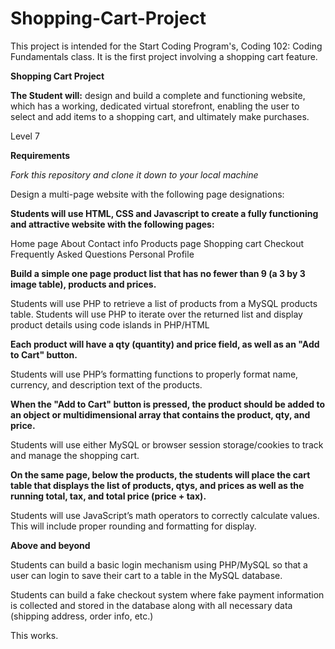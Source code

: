 # Shopping-Cart-Project
This project is intended for the Start Coding Program's, Coding 102: Coding Fundamentals class. It is the first project involving a shopping cart feature. 


**Shopping Cart Project**


**The Student will:** design and build a complete and functioning website, which has a working, dedicated virtual storefront, enabling the user to select and add items to a shopping cart, and ultimately make purchases. 

Level 7

**Requirements**

*Fork this repository and clone it down to your local machine*

Design a multi-page website with the following page designations:

**Students will use HTML, CSS and Javascript to create a fully functioning and attractive website with the following pages:**

Home page
About
Contact info
Products page
Shopping cart
Checkout
Frequently Asked Questions
Personal Profile

**Build a simple one page product list that has no fewer than 9 (a 3 by 3 image table), products and prices.**

Students will use PHP to retrieve a list of products from a MySQL products table.
Students will use PHP to iterate over the returned list and display product details using code islands in PHP/HTML

**Each product will have a qty (quantity) and price field, as well as an "Add to Cart" button.**

Students will use PHP’s formatting functions to properly format name, currency, and description text of the products.

**When the "Add to Cart" button is pressed, the product should be added to an object or multidimensional array that contains the product, qty, and price.**

Students will use either MySQL or browser session storage/cookies to track and manage the shopping cart.

**On the same page, below the products, the students will place the cart table that displays the list of products, qtys, and prices as well as the running total, tax, and total price (price + tax).**

Students will use JavaScript’s math operators to correctly calculate values. This will include proper rounding and formatting for display.

**Above and beyond**

Students can build a basic login mechanism using PHP/MySQL so that a user can login to save their cart to a table in the MySQL database.

Students can build a fake checkout system where fake payment information is collected and stored in the database along with all necessary data (shipping address, order info, etc.)

This works.
